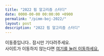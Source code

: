 ```yaml
---
title: "2022 핌 알고리즘 스터디"
date: 0000-00-00 00:00:00 +0900
permalink: "/pimm-boj-2022/"
layout: post
description: "2022 핌 알고리즘 스터디"
---
```


이동중입니다.. 잠시만 기다려주세요.  
사이트가 이동하지 않는다면 <a href="https://shapelayer.notion.site/2022-8b9ad3b2a2544db5970d423a59ace846">여기를 눌러 이동하세요.</a>  

<script type="text/javascript">
window.location.href = 'https://shapelayer.notion.site/2022-8b9ad3b2a2544db5970d423a59ace846';
</script>